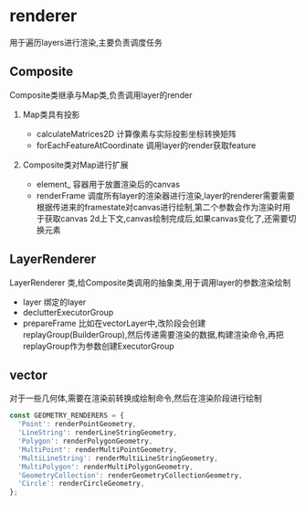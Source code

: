 # renderer

用于遍历layers进行渲染,主要负责调度任务

## Composite

Composite类继承与Map类,负责调用layer的render

1. Map类具有投影
   - calculateMatrices2D 计算像素与实际投影坐标转换矩阵
   - forEachFeatureAtCoordinate 调用layer的render获取feature

2. Composite类对Map进行扩展
   - element_ 容器用于放置渲染后的canvas
   - renderFrame 调度所有layer的渲染器进行渲染,layer的renderer需要需要根据传进来的framestate对canvas进行绘制,第二个参数会作为渲染时用于获取canvas 2d上下文,canvas绘制完成后,如果canvas变化了,还需要切换元素  

## LayerRenderer

LayerRenderer 类,给Composite类调用的抽象类,用于调用layer的参数渲染绘制

- layer 绑定的layer
- declutterExecutorGroup
- prepareFrame 比如在vectorLayer中,改阶段会创建replayGroup(BuilderGroup),然后传递需要渲染的数据,构建渲染命令,再把replayGroup作为参数创建ExecutorGroup

## vector

对于一些几何体,需要在渲染前转换成绘制命令,然后在渲染阶段进行绘制

```js
const GEOMETRY_RENDERERS = {
  'Point': renderPointGeometry,
  'LineString': renderLineStringGeometry,
  'Polygon': renderPolygonGeometry,
  'MultiPoint': renderMultiPointGeometry,
  'MultiLineString': renderMultiLineStringGeometry,
  'MultiPolygon': renderMultiPolygonGeometry,
  'GeometryCollection': renderGeometryCollectionGeometry,
  'Circle': renderCircleGeometry,
};
```
